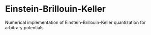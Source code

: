 # Einstein-Brillouin-Keller
Numerical implementation of Einstein-Brillouin-Keller quantization for arbitrary potentials
